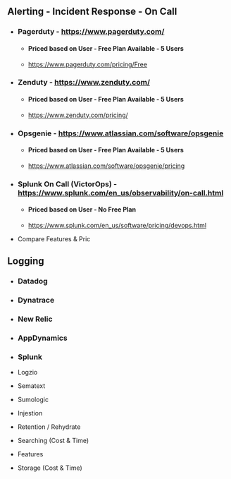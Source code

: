 ## Alerting - Incident Response - On Call

- ### Pagerduty - https://www.pagerduty.com/
	- #### Priced based on User - Free Plan Available - 5 Users
	- https://www.pagerduty.com/pricing/Free

- ### Zenduty - https://www.zenduty.com/
	- #### Priced based on User - Free Plan Available - 5 Users
	- https://www.zenduty.com/pricing/

- ### Opsgenie - https://www.atlassian.com/software/opsgenie
	- #### Priced based on User - Free Plan Available - 5 Users
	- https://www.atlassian.com/software/opsgenie/pricing

- ### Splunk On Call (VictorOps) - https://www.splunk.com/en_us/observability/on-call.html
	- #### Priced based on User - No Free Plan
	- https://www.splunk.com/en_us/software/pricing/devops.html

- Compare Features & Pric

## Logging
- ### Datadog
- ### Dynatrace
- ### New Relic
- ### AppDynamics
- ### Splunk
- Logzio
- Sematext
- Sumologic


- Injestion
- Retention / Rehydrate
- Searching (Cost & Time)
- Features
- Storage (Cost & Time)